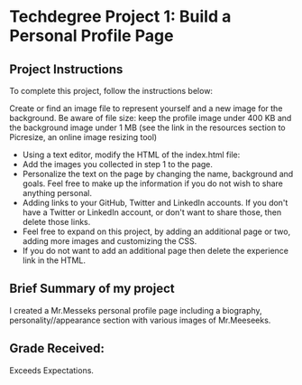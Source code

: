 # Techdegree Project 1: Build a Personal Profile Page

## Project Instructions

To complete this project, follow the instructions below:

Create or find an image file to represent yourself and a new image for the background. Be aware of file size: keep the profile image under 400 KB and the background image under 1 MB (see the link in the resources section to Picresize, an online image resizing tool)


- Using a text editor, modify the HTML of the index.html file:
- Add the images you collected in step 1 to the page.
- Personalize the text on the page by changing the name, background and goals. Feel free to make up the information if you do not wish to share anything personal.
- Adding links to your GitHub, Twitter and LinkedIn accounts. If you don't have a Twitter or LinkedIn account, or don't want to share those, then delete those links.
- Feel free to expand on this project, by adding an additional page or two, adding more images and customizing the CSS.
- If you do not want to add an additional page then delete the experience link in the HTML.

## Brief Summary of my project

I created a Mr.Messeks personal profile page including a biography, personality//appearance section with various images of Mr.Meeseeks.

## Grade Received:
Exceeds Expectations. 

